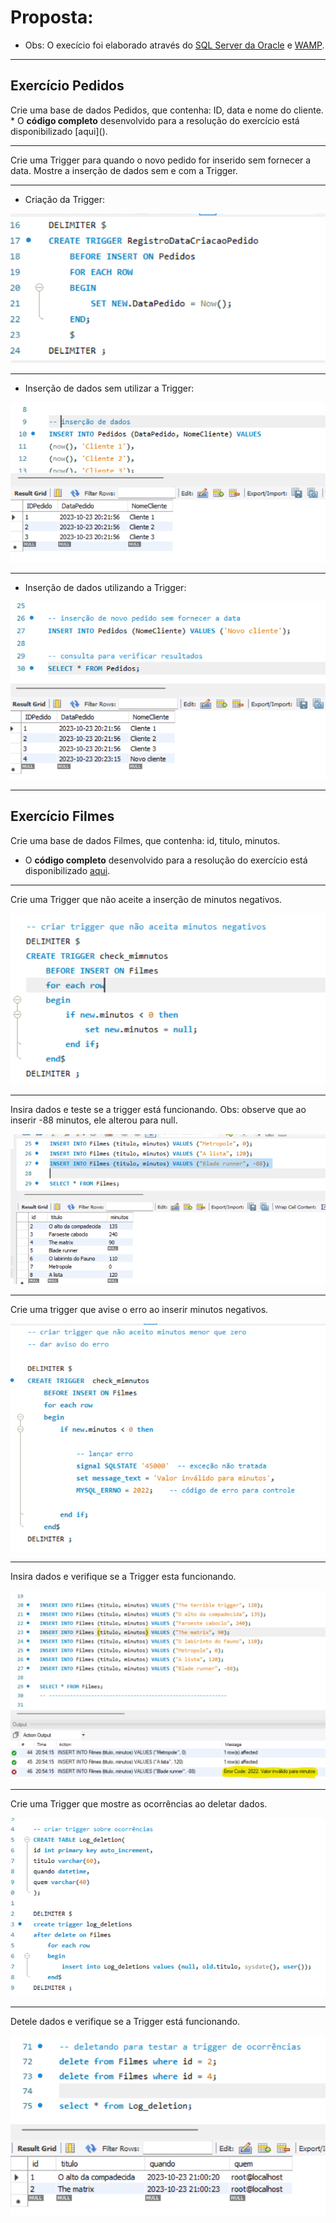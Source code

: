 <h1>Proposta:</h1>

* Obs: O execício foi elaborado através do [SQL Server da Oracle](https://dev.mysql.com/doc/) e [WAMP](https://sourceforge.net/projects/wampserver/).


------------------------------------------------

<h2>Exercício Pedidos</h2>
Crie uma base de dados Pedidos, que contenha: ID, data e nome do cliente. 
* O <b>código completo</b> desenvolvido para a resolução do exercício está disponibilizado [aqui]().

------------------------------------------------

Crie uma Trigger para quando o novo pedido for inserido sem fornecer a data. Mostre a inserção de dados sem e com a Trigger.

------------------------------------------------
- Criação da Trigger:

<img src = print3.png>

------------------------------------------------

- Inserção de dados sem utilizar a Trigger:

<img src = print1.png>

------------------------------------------------

- Inserção de dados utilizando a Trigger:

<img src = print2.png>

------------------------------------------------

<h2>Exercício Filmes</h2>

Crie uma base de dados Filmes, que contenha: id, titulo, minutos.
* O <b>código completo</b> desenvolvido para a resolução do exercício está disponibilizado [aqui]().

------------------------------------------------

Crie uma Trigger que não aceite a inserção de minutos negativos.

<img src = print4.png>

------------------------------------------------

Insira dados e teste se a trigger está funcionando.
Obs: observe que ao inserir -88 minutos, ele alterou para null.

<img src = print5.png>

------------------------------------------------

Crie uma trigger que avise o erro ao inserir minutos negativos.

<img src = print6.png>

------------------------------------------------

Insira dados e verifique se a Trigger esta funcionando.

<img src = print7.png>

------------------------------------------------

Crie uma Trigger que mostre as ocorrências ao deletar dados.

<img src = print8.png>

------------------------------------------------

Detele dados e verifique se a Trigger está funcionando.

<img src = print9.png>
